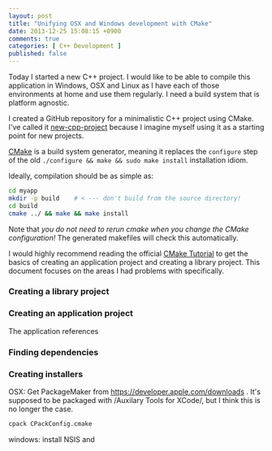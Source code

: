 ```yaml
---
layout: post
title: "Unifying OSX and Windows development with CMake"
date: 2013-12-25 15:08:15 +0900
comments: true
categories: [ C++ Development ]
published: false
---
```


Today I started a new C++ project. I would like to be able to compile this application in Windows, OSX and Linux as I have each of those environments at home and use them regularly. I need a build system that is platform agnostic. 

I created a GitHub repository for a minimalistic C++ project using CMake. I've called it [new-cpp-project](https://github.com/seshbot/new-cpp-project) because I imagine myself using it as a starting point for new projects. 

[CMake](http://www.cmake.org) is a build system generator, meaning it replaces the <code>configure</code> step of the old <code>./configure && make && sudo make install</code> installation idiom.

Ideally, compilation should be as simple as:
``` bash
cd myapp
mkdir -p build    # < --- don't build from the source directory!
cd build
cmake ../ && make && make install
```

Note that *you do not need to rerun cmake when you change the CMake configuration!* The generated makefiles will check this automatically.

I would highly recommend reading the official [CMake Tutorial](http://www.cmake.org/cmake/help/cmake_tutorial.html) to get the basics of creating an application project and creating a library project. This document focuses on the areas I had problems with specifically.

### Creating a library project

### Creating an application project

The application references 

### Finding dependencies

### Creating installers

OSX: Get PackageMaker from https://developer.apple.com/downloads . It's supposed to be packaged with /Auxilary Tools for XCode/, but I think this is no longer the case. 

``` bash
cpack CPackConfig.cmake
```

windows: install NSIS and 


